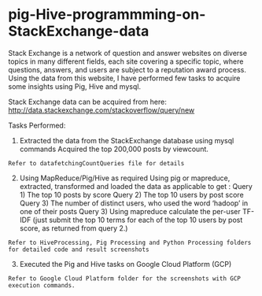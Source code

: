 # pig-Hive-programmming-on-StackExchange-data

Stack Exchange is a network of question and answer websites on diverse topics in many different fields, each site covering a specific topic, where questions, answers, and users are subject to a reputation award process. Using the data from this website, I have performed few tasks to acquire some insights using Pig, Hive and mysql.

Stack Exchange data can be acquired from here:
http://data.stackexchange.com/stackoverflow/query/new


Tasks Performed:

  1. Extracted the data from the StackExchange database using mysql commands
    Acquired the top 200,000 posts by viewcount. 
    
    Refer to datafetchingCountQueries file for details

  2. Using MapReduce/Pig/Hive as required
    Using pig or mapreduce, extracted, transformed and loaded the data as applicable to get : 
      Query 1) The top 10 posts by score
      Query 2) The top 10 users by post score
      Query 3) The number of distinct users, who used the word ‘hadoop’ in one of their posts
      Query 3) Using mapreduce calculate the per-user TF-IDF (just submit the top 10 terms for each of the top 10 users by                    post score, as returned from query 2.)
      
    Refer to HiveProcessing, Pig Processing and Python Processing folders for detailed code and result screenshots
      
  3. Executed the Pig and Hive tasks on Google Cloud Platform (GCP)

    Refer to Google Cloud Platform folder for the screenshots with GCP execution commands.
